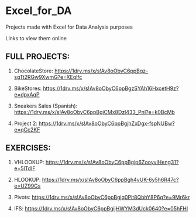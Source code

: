 # Excel_for_DA

Projects made with Excel for Data Analysis purposes

Links to view them online

## FULL PROJECTS:

1. ChocolateStore:
https://1drv.ms/x/s!Av8oObyC6ppBgz-sgTt2RGw9XwmG?e=XEqlfc

2. BikeStores:
https://1drv.ms/x/s!Av8oObyC6ppBgzSYAh16HxcetH9z?e=dpxAqP

3. Sneakers Sales (Spanish):
https://1drv.ms/x/s!Av8oObyC6ppBgiCMx8Dzl433_PnI?e=k0BcMb

4. Project 2:
https://1drv.ms/x/s!Av8oObyC6ppBgjhZxDgx-fspNUBw?e=qCc2KF

## EXERCISES:

1. VHLOOKUP:
https://1drv.ms/x/s!Av8oObyC6ppBgip6ZooyvlHeng31?e=5lTdIF

2. HLOOKUP:
https://1drv.ms/x/s!Av8oObyC6ppBgh4vUK-6y5h6R47c?e=UZ99Gs

3. Pivots:
https://1drv.ms/x/s!Av8oObyC6ppBgjq0Pit8QbhY8P6q?e=9Mr6kr

4. IFS:
https://1drv.ms/x/s!Av8oObyC6ppBgijHWYM3dUck0640?e=05hFHl


